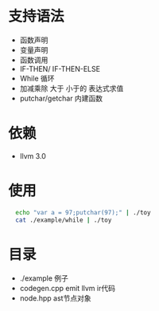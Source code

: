 # 支持语法
- 函数声明
- 变量声明
- 函数调用
- IF-THEN/ IF-THEN-ELSE
- While 循环
- 加减乘除 大于 小于的 表达式求值
- putchar/getchar 内建函数

# 依赖
- llvm 3.0


# 使用
```bash
  echo "var a = 97;putchar(97);" | ./toy
  cat ./example/while | ./toy
```

# 目录
- ./example 例子
- codegen.cpp emit llvm ir代码
- node.hpp ast节点对象
